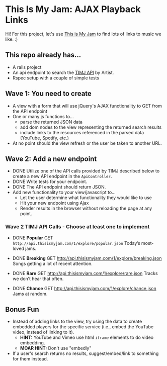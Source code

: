# This Is My Jam: AJAX Playback Links
Hi! For this project, let's use [This is My Jam](https://www.thisismyjam.com/) to find lots of links to music we like. :)

## This repo already has...
- A rails project
- An api endpoint to search the [TIMJ API](https://www.thisismyjam.com/developers/docs) by Artist.
- Rspec setup with a couple of simple tests

## Wave 1: You need to create
- A view with a form that will use jQuery's AJAX functionality to GET from the API endpoint
- One or many js functions to...
  - parse the returned JSON data
  - add dom nodes to the view representing the returned search results
  - include links to the resources referenced in the parsed data (YouTube, Spotify, etc.)
- At no point should the view refresh or the user be taken to another URL.

## Wave 2: Add a new endpoint
- DONE Utilize one of the API calls provided by TIMJ described below to create a new API endpoint in the `ApiController`. 
- DONE Write tests for your endpoint.
- DONE The API endpoint should return JSON.
- Add new functionality to your view/javascript to...
  - Let the user determine what functionality they would like to use
  - Hit your new endpoint using Ajax
  - Render results in the browser without reloading the page at any point.

### Wave 2 TIMJ API Calls - Choose at least one to implement
- DONE __Popular__
    GET `http://api.thisismyjam.com/1/explore/popular.json`
    Today’s most-loved jams.

- DONE __Breaking__
  GET http://api.thisismyjam.com/1/explore/breaking.json
  Songs getting a lot of recent attention.

- DONE __Rare__
  GET http://api.thisismyjam.com/1/explore/rare.json
  Tracks we don’t hear that often.

- DONE __Chance__
  GET http://api.thisismyjam.com/1/explore/chance.json
  Jams at random.

## Bonus Fun

- Instead of adding links to the view, try using the data to create embedded players for the specific service (i.e., embed the YouTube video, instead of linking to it).
  - __HINT:__ YouTube and Vimeo use html `iframe` elements to do video embedding.
  - __MOAR HINT:__ Don't use "embedly"
- If a user's search returns no results, suggest/embed/link to something for them instead.
